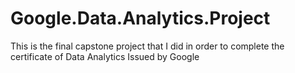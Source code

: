 # Google.Data.Analytics.Project
This is the final capstone project that I did in order to complete the certificate of Data Analytics Issued by Google
